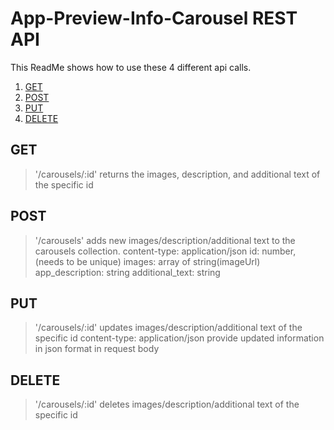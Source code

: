 # App-Preview-Info-Carousel REST API

This ReadMe shows how to use these 4 different api calls.

1. [GET](#GET)
2. [POST](#POST)
3. [PUT](#PUT)
4. [DELETE](#DELETE)

## GET
> '/carousels/:id' returns the images, description, and additional text of the specific id

## POST
> '/carousels' adds new images/description/additional text to the carousels collection.
> content-type: application/json
> id: number, (needs to be unique)
> images: array of string(imageUrl)
> app_description: string
> additional_text: string

## PUT
> '/carousels/:id' updates images/description/additional text of the specific id
> content-type: application/json
> provide updated information in json format in request body

## DELETE
> '/carousels/:id' deletes images/description/additional text of the specific id